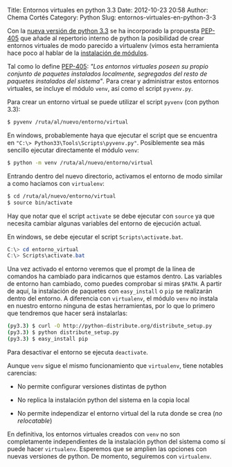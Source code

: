 Title: Entornos virtuales en python 3.3
Date: 2012-10-23 20:58
Author: Chema Cortés
Category: Python
Slug: entornos-virtuales-en-python-3-3

Con la [nueva versión de python 3.3][3.3] se ha incorporado la propuesta [PEP-405][pep405] que añade al repertorio interno de python la posibilidad de crear entornos virtuales de modo parecido a virtualenv (vimos esta herramienta hace poco al hablar de la [instalación de módulos][1].

Tal como lo define [PEP-405][pep405]: *"Los *entornos virtuales* poseen su propio conjunto de paquetes instalados localmente, segregados del resto de paquetes instalados del sistema"*. Para crear y administrar estos entornos virtuales, se incluye el módulo `venv`, así como el script `pyvenv.py`.

Para crear un entorno virtual se puede utilizar el script `pyvenv` (con python 3.3):

```bash
$ pyvenv /ruta/al/nuevo/entorno/virtual
```

En windows, probablemente haya que ejecutar el script que se encuentra en `"C:\> Python33\Tools\Scripts\pyvenv.py"`. Posiblemente sea más sencillo ejecutar directamente el módulo `venv`:

```bash
$ python -m venv /ruta/al/nuevo/entorno/virtual
```

Entrando dentro del nuevo directorio, activamos el entorno de modo similar a como hacíamos con `virtualenv`:

```bash
$ cd /ruta/al/nuevo/entorno/virtual
$ source bin/activate
```

Hay que notar que el script `activate` se debe ejecutar con `source` ya que necesita cambiar algunas variables del entorno de ejecución actual. 

En windows, se debe ejecutar el script `Scripts\activate.bat`.

```powershell
C:\> cd entorno_virtual
C:\> Scripts\activate.bat
```

Una vez activado el entorno veremos que el prompt de la línea de comandos ha cambiado para indicarnos que estamos dentro. Las variables de entorno han cambiado, como puedes comprobar si miras `$PATH`. A partir de aquí, la instalación de paquetes con `easy_install` o `pip` se realizarán dentro del entorno. A diferencia con `virtualenv`, el módulo `venv` no instala en nuestro entorno ninguna de estas herramientas, por lo que lo primero que tendremos que hacer será instalarlas:

```bash
(py3.3) $ curl -O http://python-distribute.org/distribute_setup.py
(py3.3) $ python distribute_setup.py
(py3.3) $ easy_install pip
```

Para desactivar el entorno se ejecuta `deactivate`.

Aunque `venv` sigue el mismo funcionamiento que `virtualenv`, tiene notables carencias:

- No permite configurar versiones distintas de python

- No replica la instalación python del sistema en la copia local

- No permite independizar el entorno virtual del la ruta donde se crea (*no relocatable*)

En definitiva, los entornos virtuales creados con `venv` no son completamente independientes de la instalación python del sistema como sí puede hacer `virtualenv`. Esperemos que se amplien las opciones con nuevas versiones de python. De momento, seguiremos con `virtualenv`.



[3.3]: http://docs.python.org/3.3/whatsnew/3.3.html "What's new in python 3.3?"
[pep405]: http://www.python.org/dev/peps/pep-0405 "PEP-0405 Python Virtual Environments"

[1]: {filename}instalacion-de-modulos.md
[virtualenv]: http://www.virtualenv.org/ "Virtualenv"
